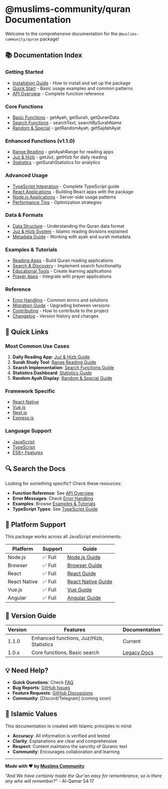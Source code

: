 # @muslims-community/quran Documentation

Welcome to the comprehensive documentation for the `@muslims-community/quran` package!

## 📚 Documentation Index

### **Getting Started**
- [Installation Guide](installation.md) - How to install and set up the package
- [Quick Start](quick-start.md) - Basic usage examples and common patterns
- [API Overview](api-overview.md) - Complete function reference

### **Core Functions**
- [Basic Functions](basic-functions.md) - getAyah, getSurah, getQuranData
- [Search Functions](search-functions.md) - searchText, searchBySurahName
- [Random & Special](random-special.md) - getRandomAyah, getSajdahAyat

### **Enhanced Functions (v1.1.0)**
- [Range Reading](range-reading.md) - getAyahRange for reading apps
- [Juz & Hizb](juz-hizb.md) - getJuz, getHizb for daily reading
- [Statistics](statistics.md) - getSurahStatistics for analytics

### **Advanced Usage**
- [TypeScript Integration](typescript.md) - Complete TypeScript guide
- [React Applications](react-guide.md) - Building React apps with the package
- [Node.js Applications](nodejs-guide.md) - Server-side usage patterns
- [Performance Tips](performance.md) - Optimization strategies

### **Data & Formats**
- [Data Structure](data-structure.md) - Understanding the Quran data format
- [Juz & Hizb System](juz-hizb-system.md) - Islamic reading divisions explained
- [Metadata Guide](metadata.md) - Working with ayah and surah metadata

### **Examples & Tutorials**
- [Reading Apps](examples/reading-apps.md) - Build Quran reading applications
- [Search & Discovery](examples/search-apps.md) - Implement search functionality
- [Educational Tools](examples/educational.md) - Create learning applications
- [Prayer Apps](examples/prayer-apps.md) - Integrate with prayer applications

### **Reference**
- [Error Handling](error-handling.md) - Common errors and solutions
- [Migration Guide](migration.md) - Upgrading between versions
- [Contributing](../CONTRIBUTING.md) - How to contribute to the project
- [Changelog](../CHANGELOG.md) - Version history and changes

## 🚀 Quick Links

### **Most Common Use Cases**
1. **Daily Reading App**: [Juz & Hizb Guide](juz-hizb.md)
2. **Surah Study Tool**: [Range Reading Guide](range-reading.md)
3. **Search Implementation**: [Search Functions Guide](search-functions.md)
4. **Statistics Dashboard**: [Statistics Guide](statistics.md)
5. **Random Ayah Display**: [Random & Special Guide](random-special.md)

### **Framework Specific**
- [React Native](frameworks/react-native.md)
- [Vue.js](frameworks/vue.md)
- [Next.js](frameworks/nextjs.md)
- [Express.js](frameworks/express.md)

### **Language Support**
- [JavaScript](languages/javascript.md)
- [TypeScript](languages/typescript.md)
- [ES6+ Features](languages/es6.md)

## 🔍 Search the Docs

Looking for something specific? Check these resources:

- **Function Reference**: See [API Overview](api-overview.md)
- **Error Messages**: Check [Error Handling](error-handling.md)
- **Examples**: Browse [Examples & Tutorials](#examples--tutorials)
- **TypeScript Types**: See [TypeScript Guide](typescript.md)

## 📱 Platform Support

This package works across all JavaScript environments:

| Platform | Support | Guide |
|----------|---------|-------|
| Node.js | ✅ Full | [Node.js Guide](nodejs-guide.md) |
| Browser | ✅ Full | [Browser Guide](browser-guide.md) |
| React | ✅ Full | [React Guide](react-guide.md) |
| React Native | ✅ Full | [React Native Guide](frameworks/react-native.md) |
| Vue.js | ✅ Full | [Vue Guide](frameworks/vue.md) |
| Angular | ✅ Full | [Angular Guide](frameworks/angular.md) |

## 🎯 Version Guide

| Version | Features | Documentation |
|---------|----------|---------------|
| 1.1.0 | Enhanced functions, Juz/Hizb, Statistics | Current |
| 1.0.x | Core functions, Basic search | [Legacy Docs](versions/v1.0.md) |

## 💡 Need Help?

- **Quick Questions**: Check [FAQ](faq.md)
- **Bug Reports**: [GitHub Issues](https://github.com/Muslims-Community/quran-data-js/issues)
- **Feature Requests**: [GitHub Discussions](https://github.com/Muslims-Community/quran-data-js/discussions)
- **Community**: [Discord/Telegram] (coming soon)

## 🕌 Islamic Values

This documentation is created with Islamic principles in mind:

- **Accuracy**: All information is verified and tested
- **Clarity**: Explanations are clear and comprehensive
- **Respect**: Content maintains the sanctity of Quranic text
- **Community**: Encourages collaboration and learning

---

**Made with ❤️ by [Muslims Community](https://github.com/Muslims-Community)**

*"And We have certainly made the Qur'an easy for remembrance, so is there any who will remember?"* - Al-Qamar 54:17